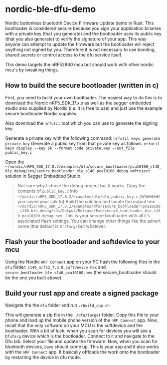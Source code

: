 # nordic-ble-dfu-demo

Nordic buttonless bluetooth Device Firmware Update demo in Rust. This bootloader is considered secure because you sign your application binaries with a private key (that you generate) and the bootloader uses its public key (that you also generate) to verify the signature of your app. 
This way anyone can attempt to update the firmware but the bootloader will reject anything not signed by you. Therefore it is not necessary to use bonding, shared secrets or control access to the dfu service itself.

This demo targets the nRF52840 mcu but should work with other nordic mcu's by tweaking things.

## How to build the secure bootloader (written in c)

First, you need to build your own bootloader. The easiest way to do this is to download the Nordic nRF5_SDK_17.x.x as well as the segger embedded studio also supplied by Nordic (i.e. it is free to use) and just use the example secure bootloader Nordic supplies. 

Also download the `nrfutil` tool which you can use to generate the signing key.

Generate a private key with the following command: `nrfutil keys generate private.key`
Generate a public key from that private key as follows: `nrfutil keys display --key pk --format code private.key --out_file public_key.c`

Open the `~/nordic/nRF5_SDK_17.0.2/examples/dfu/secure_bootloader/pca10100_s140_ble_debug/ses/secure_bootloader_ble_s140_pca10100_debug.emProject` solution in Segger Embedded Studio. 
> Not sure why I chose the debug project but it works.
Copy the contents of `public_key.c` into `~/nordic/nRF5_SDK_17.0.2/examples/dfu/dfu_public_key.c` (wherever you saved your sdk to)
Build the solution and locate the output hex `~/nordic/nRF5_SDK_17.0.2/examples/dfu/secure_bootloader/pca10100_s140_ble_debug/ses/Output/Release/Exe/secure_bootloader_ble_s140_pca10100_debug.hex`. 
This is your secure bootloader with all it's associated flash settings. You can change other things like the advert name (the default is `DftTarg`) but whatever.

## Flash your the bootloader and softdevice to your mcu

Using the Nordic `nRF Connect` app on your PC flash the following files in the `dfu` folder: `s140_nrf52_7.3.0_softdevice.hex` and `secure_bootloader_ble_s140_pca10100.hex` (the secure_bootloader should be the one you built above)

## Build your rust app and create a signed package

Navigate the the `dfu` folder and run `./build_app.sh`

This will generate a zip file in the `./dfu/target` folder. Copy this file to your phone and load up the mobile phone version of the `nRF Connect` app. 
Now, recall that the only software on your MCU is the softdevice and the bootloader.
With a bit of luck, when you scan for devices you will see a `DfuTarg` device which is the bootloader. 
Connect to it and navigate to the Dfu tab. Select your file and update the firmware.
Now, when you scan for bluetooth devices, `Dave` should come up. This is your app and it also works with the `nRF Connect` app. It basically offloads the work onto the bootloader by restarting the device in dfu mode.

